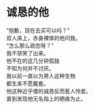 # 诚恳的他

“抱歉，现在去买可以吗？”\
双人床上，赤身裸体的他问我。\
“怎么那么疏忽呀？”\
我不禁笑了出来。\
他不在的这几分钟孤独\
不知为何并不讨厌。\
我以前一直以为男人这种生物\
都生来不愿戴套。\
他这种近乎傻的诚恳反而惹人怜爱。\
直到发现他无名指上的晒痕为止。
